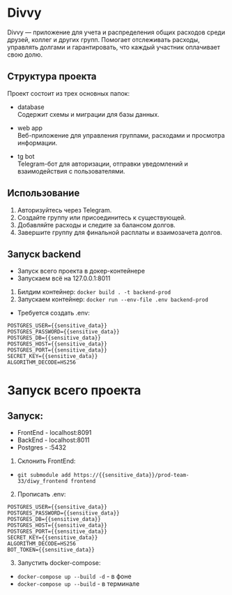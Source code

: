 # Divvy

Divvy — приложение для учета и распределения общих расходов среди друзей, коллег и других групп. Помогает отслеживать расходы, управлять долгами и гарантировать, что каждый участник оплачивает свою долю.

## Структура проекта

Проект состоит из трех основных папок:

- database  
  Содержит схемы и миграции для базы данных.

- web app  
  Веб-приложение для управления группами, расходами и просмотра информации.

- tg bot  
  Telegram-бот для авторизации, отправки уведомлений и взаимодействия с пользователями.

## Использование

1. Авторизуйтесь через Telegram.
2. Создайте группу или присоединитесь к существующей.
3. Добавляйте расходы и следите за балансом долгов.
4. Завершите группу для финальной расплаты и взаимозачета долгов.


## Запуск backend
- Запуск всего проекта в докер-контейнере
- Запускаем всё на 127.0.0.1:8011
1. Билдим контейнер: 
```docker build . -t backend-prod```
2. Запускаем контейнер:
```docker run --env-file .env backend-prod```
- Требуется создать .env:
```
POSTGRES_USER={{sensitive_data}}
POSTGRES_PASSWORD={{sensitive_data}}
POSTGRES_DB={{sensitive_data}}
POSTGRES_HOST={{sensitive_data}}
POSTGRES_PORT={{sensitive_data}}
SECRET_KEY={{sensitive_data}}
ALGORITHM_DECODE=HS256
```

# Запуск всего проекта
## Запуск:
- FrontEnd - localhost:8091
- BackEnd - localhost:8011
- Postgres - :5432
1. Склонить FrontEnd:
 - ```git submodule add https://{{sensitive_data}}/prod-team-33/diwy_frontend frontend```
2. Прописать .env:
```
POSTGRES_USER={{sensitive_data}}
POSTGRES_PASSWORD={{sensitive_data}}
POSTGRES_DB={{sensitive_data}}
POSTGRES_HOST={{sensitive_data}}
POSTGRES_PORT={{sensitive_data}}
SECRET_KEY={{sensitive_data}}
ALGORITHM_DECODE=HS256
BOT_TOKEN={{sensitive_data}}
```
3. Запустить docker-compose:
- ```docker-compose up --build -d``` - в фоне
- ```docker-compose up --build``` - в терминале